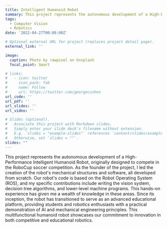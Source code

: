 ```yaml
---
title: Intelligent Humanoid Robot
summary: This project represents the autonomous development of a High-Performance Intelligent Humanoid Robot, third place of the RoboCup soccer competition in China. As the founder of the project, I led the creation of the robot's mechanical structures and software, all developed from scratch.
tags:
  - Computer Vision
  - Robotics
date: '2022-04-27T00:00:00Z'

# Optional external URL for project (replaces project detail page).
external_link: ''

image:
  caption: Photo by rawpixel on Unsplash
  focal_point: Smart

# links:
#   - icon: twitter
#     icon_pack: fab
#     name: Follow
#     url: https://twitter.com/georgecushen
url_code: ''
url_pdf: ''
url_slides: ''
url_video: ''

# Slides (optional).
#   Associate this project with Markdown slides.
#   Simply enter your slide deck's filename without extension.
#   E.g. `slides = "example-slides"` references `content/slides/example-slides.md`.
#   Otherwise, set `slides = ""`.
slides: ""
---
```



This project represents the autonomous development of a High-Performance Intelligent Humanoid Robot, originally designed to compete in the RoboCup soccer competition. As the founder of the project, I led the creation of the robot's mechanical structures and software, all developed from scratch. Our robot's code is based on the Robot Operating System (ROS), and my specific contributions include writing the vision system, decision tree algorithms, and lower-level machine programs. This hands-on experience has given me a wealth of knowledge in these areas. Since its inception, the robot has transitioned to serve as an advanced educational platform, providing students and robotics enthusiasts with a practical demonstration of AI and mechanical engineering principles. This multifunctional humanoid robot showcases our commitment to innovation in both competitive and educational robotics.